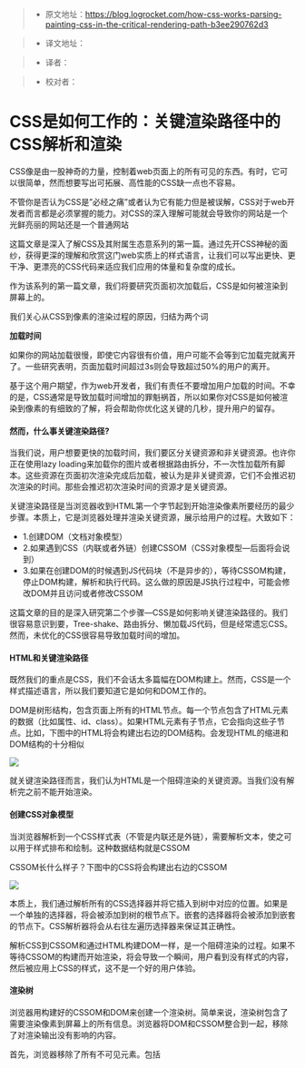 > * 原文地址：https://blog.logrocket.com/how-css-works-parsing-painting-css-in-the-critical-rendering-path-b3ee290762d3

> * 译文地址：

> * 译者：

> * 校对者：

# CSS是如何工作的：关键渲染路径中的CSS解析和渲染

CSS像是由一股神奇的力量，控制着web页面上的所有可见的东西。有时，它可以很简单，然而想要写出可拓展、高性能的CSS缺一点也不容易。

不管你是否认为CSS是”必经之痛”或者认为它有能力但是被误解，CSS对于web开发者而言都是必须掌握的能力。对CSS的深入理解可能就会导致你的网站是一个光鲜亮丽的网站还是一个普通网站


这篇文章是深入了解CSS及其附属生态意系列的第一篇。通过先开CSS神秘的面纱，获得更深的理解和欣赏这门web实质上的样式语言，让我们可以写出更快、更干净、更漂亮的CSS代码来适应我们应用的体量和复杂度的成长。

作为该系列的第一篇文章，我们将要研究页面初次加载后，CSS是如何被渲染到屏幕上的。

我们关心从CSS到像素的渲染过程的原因，归结为两个词

**加载时间**

如果你的网站加载很慢，即使它内容很有价值，用户可能不会等到它加载完就离开了。一些研究表明，页面加载时间超过3s则会导致超过50%的用户的离开。

基于这个用户期望，作为web开发者，我们有责任不要增加用户加载的时间。不幸的是，CSS通常是导致加载时间增加的罪魁祸首，所以如果你对CSS是如何被渲染到像素的有细致的了解，将会帮助你优化这关键的几秒，提升用户的留存。

#### 然而，什么事关键渲染路径?

当我们说，用户想要更快的加载时间，我们要区分关键资源和非关键资源。也许你正在使用lazy loading来加载你的图片或者根据路由拆分，不一次性加载所有脚本。这些资源在页面初次渲染完成后加载，被认为是非关键资源，它们不会推迟初次渲染的时间。那些会推迟初次渲染时间的资源才是关键资源。

关键渲染路径是当浏览器收到HTML第一个字节起到开始渲染像素所要经历的最少步骤。本质上，它是浏览器处理并渲染关键资源，展示给用户的过程。大致如下：

* 1.创建DOM（文档对象模型）
* 2.如果遇到CSS（内联或者外链）创建CSSOM（CSS对象模型—后面将会说到）
* 3.如果在创建DOM的时候遇到JS代码块（不是异步的），等待CSSOM构建，停止DOM构建，解析和执行代码。这么做的原因是JS执行过程中，可能会修改DOM并且访问或者修改CSSOM

这篇文章的目的是深入研究第二个步骤—CSS是如何影响关键渲染路径的。我们很容易意识到要，Tree-shake、路由拆分、懒加载JS代码，但是经常遗忘CSS。然而，未优化的CSS很容易导致加载时间的增加。

#### HTML和关键渲染路径

既然我们的重点是CSS，我们不会话太多篇幅在DOM构建上。然而，CSS是一个样式描述语言，所以我们要知道它是如何和DOM工作的。

DOM是树形结构，包含页面上所有的HTML节点。每一个节点包含了HTML元素的数据（比如属性、id、class）。如果HTML元素有子节点，它会指向这些子节点。比如，下图中的HTML将会构建出右边的DOM结构。会发现HTML的缩进和DOM结构的十分相似

![](https://luoleiorg.b0.upaiyun.com/source/translation/1.png)

就关键渲染路径而言，我们认为HTML是一个阻碍渲染的关键资源。当我们没有解析完之前不能开始渲染。

#### 创建CSS对象模型

当浏览器解析到一个CSS样式表（不管是内联还是外链），需要解析文本，使之可以用于样式排布和绘制。这种数据结构就是CSSOM

CSSOM长什么样子？下图中的CSS将会构建出右边的CSSOM

![](https://luoleiorg.b0.upaiyun.com/source/translation/2.png)

本质上，我们通过解析所有的CSS选择器并将它插入到树中对应的位置。如果是一个单独的选择器，将会被添加到树的根节点下。嵌套的选择器将会被添加到嵌套的节点下。CSS解析器将会从右往左遍历选择器来保证其正确性。

解析CSS到CSSOM和通过HTML构建DOM一样，是一个阻碍渲染的过程。如果不等待CSSOM的构建而开始渲染，将会导致一个瞬间，用户看到没有样式的内容，然后被应用上CSS的样式，这不是一个好的用户体验。

#### 渲染树

浏览器用构建好的CSSOM和DOM来创建一个渲染树。简单来说，渲染树包含了需要渲染像素到屏幕上的所有信息。浏览器将DOM和CSSOM整合到一起，移除了对渲染输出没有影响的内容。


首先，浏览器移除了所有不可见元素。包括<head><script><meta>这些标签，以及有 hidden 属性的HTML元素。这些元素虽然在其他地方有用到，但是并不会渲染到页面上，所以浏览器可以保证渲染树上的所有节点都为可见的然后安全的进行渲染。

然后，遍历CSSOM，找到与渲染树上节点相匹配的CSS选择器。任何匹配到的CSS规则将会被应用到该节点上

有一个例外的CSS规则， display: none; 在CSS规则里，将会从渲染树上完全移除，这会回到渲染树阶段，只保留可见元素。其他隐藏元素的方法，如 opacity: 0; 将不会从渲染树种移除接点，仅仅是不展示。

![](https://luoleiorg.b0.upaiyun.com/source/translation/3.png)

这样，我们就拥有了一颗渲染树。在我们整合完CSSOM和DOM到渲染树后，浏览器就可以用它并且认为渲染树精确的包含了所有需要被渲染成像素的信息，没有多余、也没有缺少信息。

#### 冲刺阶段：排版和绘制

配备了完整的渲染树，浏览器已经可以开始渲染像素到屏幕上了。关键渲染路径的最后阶段包括两个步骤：排版和绘制

排版是浏览器判断元素的位置和所需的空间，通过计算影响 marign padding width position 的规则。在计算排版的时候，浏览器从渲染树的顶端向下遍历，因为元素的位置、宽度、高度是由其父元素计算而来的

如果你对CSS盒子模型很熟悉的话，浏览器在页面上绘制了一系列CSS盒子（如果你想要了解盒子模型，可以阅读这篇） [here](https://developer.mozilla.org/en-US/docs/Learn/CSS/Introduction_to_CSS/Box_model)).

然而，要记住，这个时候页面上还没有显示任何内容。想象成仅仅是在视窗上绘制了轮廓线，等待开始填充。

排版之后就是绘制阶段，然后我们就可以看到内容被渲染到页面上！如果你以渲染第一个像素为终点，那绘制就是终点线。浏览器遍历非布局的CSS规则并且填充CSS盒子。如果你用了多个图层，浏览器会保证其绘制到正确的图层。

请记住，一些CSS属性对页面负载有很大影响（比如，radial-gradient 比纯色渲染就更为复杂）。如果你在绘制过程中发现一些闪跳，减少这种渲染代价高的CSS规则可以显著提高网站的性能。

#### 为什么要关心关键渲染路径中的CSS?

你可以花尽可能多的时间来优化网站的FPS（每秒的渲染帧数），使它看起来更好，或者通过A-B test来获得更高的转化率。但是如果你的用户在页面加载完整前离开了，这些将于事无补。

如果你在尝试提高页面加载速度，知道浏览器需要哪些步骤才能渲染出第一像素是至关重要的。既然浏览器在解析全部CSS之前会阻碍渲染，那么可以在HTML文档中去掉那些不会在首次页面渲染中使用到的CSS文件。这么做可以大幅度降低浏览器构建CSSOM和渲染树的时间。

那些在初次加载中并非必要的CSS可以被认为是非关键资源。可以通过懒加载，在用户看到初次渲染页面之后再加载（如果你的页面是一个单页应用，这将会特别重要，传送那些还看不到页面的CSS对性能有很大影响）

理解CSSOM是如果构建的另一个好处是对选择器性能有了更深入的了解。既然嵌套的选择器必须检查CSSOM上的父节点，那么避免使用嵌套选择器的扁平的CSSOM的性能会更高一些。然而，我想说的是，在大多数场景下，它并不会成为性能的瓶颈，对比重写CSS选择器，还有其他更值得优化的地方。

和其他web性能相关的问题一样，在修改CSS之前，你最好可以分析下加载时间。如果你在使用Chrome，打开工具栏切换到 Perfomarnce 标签下。你可以通过 Recalculate Styles, Layout, and Paint 这些事件，看到CSSOM构建、排版、绘制所需的时间。然后你可以根据瓶颈来针对性的开始优化。



